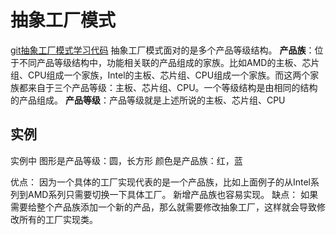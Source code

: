 # 抽象工厂模式
[git抽象工厂模式学习代码](https://github.com/number-47/leetCodeTrain/tree/master/src/com/number47/train/design/singleton)
抽象工厂模式面对的是多个产品等级结构。
**产品族**：位于不同产品等级结构中，功能相关联的产品组成的家族。比如AMD的主板、芯片组、CPU组成一个家族，Intel的主板、芯片组、CPU组成一个家族。而这两个家族都来自于三个产品等级：主板、芯片组、CPU。一个等级结构是由相同的结构的产品组成。
**产品等级**：产品等级就是上述所说的主板、芯片组、CPU
## 实例
实例中
图形是产品等级：圆，长方形
颜色是产品族：红，蓝

优点：
因为一个具体的工厂实现代表的是一个产品族，比如上面例子的从Intel系列到AMD系列只需要切换一下具体工厂。
新增产品族也容易实现。
缺点：
如果需要给整个产品族添加一个新的产品，那么就需要修改抽象工厂，这样就会导致修改所有的工厂实现类。